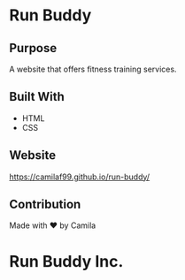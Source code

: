 # Run Buddy

## Purpose
A website that offers fitness training services.

## Built With
* HTML
* CSS

## Website
https://camilaf99.github.io/run-buddy/

## Contribution
Made with ❤️ by Camila

# Run Buddy Inc.